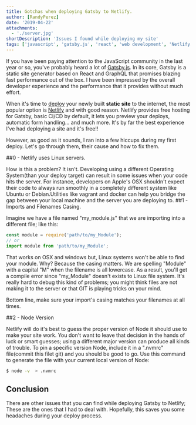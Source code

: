 ```yaml
---
title: Gotchas when deploying Gatsby to Netlify.
author: [RandyPerez]
date: '2019-04-22'
attachments:
  - './server.jpg'
shortDescription: 'Issues I found while deploying my site'
tags: ['javascript', 'gatsby.js', 'react', 'web development', 'Netlify']
---
```


If you have been paying attention to the JavaScript community in the last year or so, you've probably heard a lot of [Gatsby.js](https://www.gatsbyjs.org/). In its core, Gatsby is a static site generator based on React and GraphQL that promises blazing fast performance out of the box. I have been impressed by the overall developer experience and the performance that it provides without much effort.

When it's time to [deploy](https://www.gatsbyjs.org/docs/deploying-to-netlify/) your newly built **static site** to the internet, the most popular option is [Netlify](https://www.netlify.com/) and with good reason. Netlify provides free hosting for Gatsby, basic CI/CD by default, it lets you preview your deploys, automatic form handling... and much more. It's by far the best experience I've had deploying a site and it's free!!

However, as good as it sounds, I ran into a few hiccups during my first deploy. Let's go through them, their cause and how to fix them.

##0 - Netlify uses Linux servers.

How is this a problem? It isn't. Developing using a different Operating System(than your deploy target) can result in some issues when your code hits the server. For instance, developers on Apple's OSX shouldn't expect their code to always run smoothly in a completely different system like Ubuntu or Debian.Utilities like vagrant and docker can help you bridge the gap between your local machine and the server you are deploying to.
##1 - Imports and Filenames Casing.

Imagine we have a file named "my_module.js" that we are importing into a different file; like this:

```javascript
const module = require('path/to/my_Module');
// or
import module from 'path/to/my_Module';
```

That works on OSX and windows but, Linux systems won't be able to find your module. Why? Because the casing matters. We are spelling "Module" with a capital "M" when the filename is all lowercase. As a result, you'll get a compile error since "my_Module" doesn't exists to Linux file system. It's really hard to debug this kind of problems; you might think files are not making it to the server or that GIT is playing tricks on your mind.

Bottom line, make sure your import's casing matches your filenames at all times.

##2 - Node Version

Netlify will do it's best to guess the proper version of Node it should use to make your site work. You don't want to leave that decision in the hands of luck or smart guesses; using a different major version can produce all kinds of trouble. To pin a specific version Node, include it in a ".nvmrc" file(commit this filet git) and you should be good to go. Use this command to generate the file with your current local version of Node:

```bash
$ node -v  > .nvmrc
```

## Conclusion

There are other issues that you can find while deploying Gatsby to Netlify; These are the ones that I had to deal with. Hopefully, this saves you some headaches during your deploy process.
